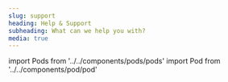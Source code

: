 ```yaml
---
slug: support
heading: Help & Support
subheading: What can we help you with?
media: true
---
```

import Pods from '../../components/pods/pods'
import Pod from '../../components/pod/pod'

<Pods>
  <Pod link={'/faqs'} heading={'Faqs'} description={'2 lines of description'}/>
  <Pod link={'/articles'} heading={'Knowledge base'} description={'2 lines of description'}/>
  <Pod link={'/legals'} heading={'Legals'} description={'2 lines of description'}/>
  <Pod link={'/contact'} heading={'Contact us'} description={'2 lines of description'}/>
</Pods>